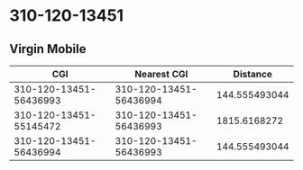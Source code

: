 # 310-120-13451
## Virgin Mobile


| CGI | Nearest CGI | Distance |
|-----|-------------|----------|
| 310-120-13451-56436993 | 310-120-13451-56436994 | 144.555493044 |
| 310-120-13451-55145472 | 310-120-13451-56436993 | 1815.6168272 |
| 310-120-13451-56436994 | 310-120-13451-56436993 | 144.555493044 |

